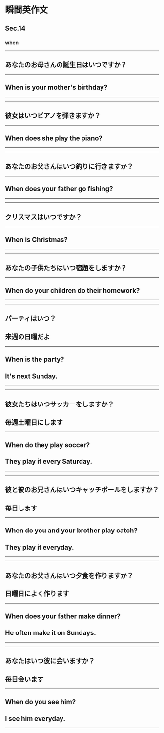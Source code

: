 # 瞬間英作文
## Sec.14
### when
***
<!-- 1 -->
## あなたのお母さんの誕生日はいつですか？
---
## When is your mother's birthday?
***
***
<!-- 2 -->
## 彼女はいつピアノを弾きますか？
---
## When does she play the piano?
***
***
<!-- 3 -->
## あなたのお父さんはいつ釣りに行きますか？ 
---
## When does your father go fishing?
***
***
<!-- 4 -->
## クリスマスはいつですか？ 
---
## When is Christmas?
***
***
<!-- 5 -->
## あなたの子供たちはいつ宿題をしますか？
---
## When do your children do their homework?
***
***
<!-- 6 -->
## パーティはいつ？
## 来週の日曜だよ
---
## When is the party?
## It's next Sunday.
***
***
<!-- 7 -->
## 彼女たちはいつサッカーをしますか？
## 毎週土曜日にします
---
## When do they play soccer?
## They play it every Saturday.
***
***
<!-- 8 -->
## 彼と彼のお兄さんはいつキャッチボールをしますか？
## 毎日します
---
## When do you and your brother play catch?
## They play it everyday.
***
***
<!-- 9 -->
## あなたのお父さんはいつ夕食を作りますか？
## 日曜日によく作ります
---
## When does your father make dinner?
## He often make it on Sundays.
***
***
<!-- 10 -->
## あなたはいつ彼に会いますか？
## 毎日会います
---
## When do you see him?
## I see him everyday.
***
